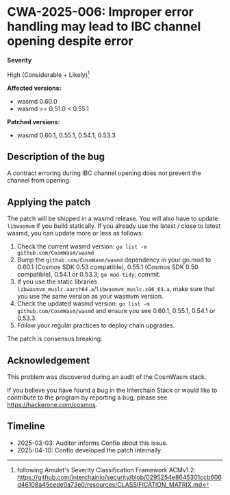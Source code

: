 # CWA-2025-006: Improper error handling may lead to IBC channel opening despite error

**Severity**

High (Considerable + Likely)[^1]

**Affected versions:**

- wasmd 0.60.0
- wasmd >= 0.51.0 < 0.55.1

**Patched versions:**

- wasmd 0.60.1, 0.55.1, 0.54.1, 0.53.3

## Description of the bug

A contract erroring during IBC channel opening does not prevent the channel from opening.

## Applying the patch

The patch will be shipped in a wasmd release. You will also have to update `libwasmvm` if you build statically.
If you already use the latest / close to latest wasmd, you can update more or less as follows:

1. Check the current wasmd version: `go list -m github.com/CosmWasm/wasmd`
2. Bump the `github.com/CosmWasm/wasmd` dependency in your go.mod to 0.60.1 (Cosmos SDK 0.53 compatible), 0.55.1 (Cosmos SDK 0.50 compatible), 0.54.1 or 0.53.3; `go mod tidy`; commit.
3. If you use the static libraries `libwasmvm_muslc.aarch64.a`/`libwasmvm_muslc.x86_64.a`, make sure that you use the same version as your wasmvm version.
4. Check the updated wasmd version: `go list -m github.com/CosmWasm/wasmd` and ensure you see 0.60.1, 0.55.1, 0.54.1 or 0.53.3.
5. Follow your regular practices to deploy chain upgrades.

The patch is consensus breaking.

## Acknowledgement

This problem was discovered during an audit of the CosmWasm stack.

If you believe you have found a bug in the Interchain Stack or would like to contribute to the
program by reporting a bug, please see <https://hackerone.com/cosmos>.

## Timeline

- 2025-03-03: Auditor informs Confio about this issue.
- 2025-04-10: Confio developed the patch internally.

[^1]: following Amulet's Severity Classification Framework ACMv1.2: <https://github.com/interchainio/security/blob/0295254e8645301ccb606d46108a45cede0a73e0/resources/CLASSIFICATION_MATRIX.md>
